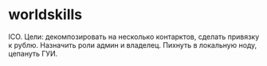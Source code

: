 # worldskills
ICO. Цели: декомпозировать на несколько контарктов, сделать привязку к рублю. Назначить роли админ и владелец. Пихнуть в локальную ноду, цепануть ГУИ.
